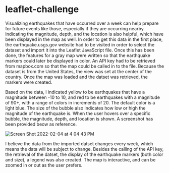 # leaflet-challenge

Visualizing earthquakes that have occurred over a week can help prepare for future events like those, especially if they are occurring nearby. Indicating the magnitude, depth, and the location is also helpful, which have been displayed in the map as well. In order to get this data in the first place, the earthquake.usgs.gov website had to be visited in order to select the dataset and import it into the Leaflet JavaScript file. Once this has been done, the features for a gray map were written so that the earthquake markers could later be displayed in color. An API key had to be retrieved from mapbox.com so that the map could be called in to the file. Because the dataset is from the United States, the view was set at the center of the country. Once the map was loaded and the datset was retrieved, the markers were created. 

Based on the data, I indicated yellow to be earthquakes that have a magnitude between -10 to 10, and red to be earthquakes with a magnitude of 90+, with a range of colors in increments of 20. The default color is a light blue. The size of the bubble also indicates how low or high the magnitude of the earthquake is. When the user hovers over a specific bubble, the magnitude, depth, and location is shown. A screenshot has been provided beow as reference.

![Screen Shot 2022-02-04 at 4 04 43 PM](https://user-images.githubusercontent.com/72631173/152620237-78c187ad-a351-4e02-b3f2-550278730197.png)


I believe the data from the imported datset changes every week, which means the data will be subject to change. Besides the calling of the API key, the retrieval of the datset, the display of the earthquake markers (both color and size), a legend was also created. The map is interactive, and can be zoomed in or out as the user prefers.
